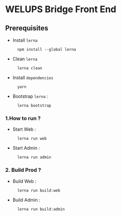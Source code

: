 # WELUPS Bridge Front End

## Prerequisites

- Install `lerna`

  ```
    npm install --global lerna
  ```

- Clean `lerna`
  ```
    lerna clean
  ```
  
- Install `dependencies`
  ```
    yarn
  ```
  
- Bootstrap `lerna` :
  ```
    lerna bootstrap
  ```

### 1.How to run ?

- Start Web :
  ```
    lerna run web
  ```
- Start Admin :
  ```
    lerna run admin
  ```

### 2. Build Prod ?

- Build Web :

  ```
    lerna run build:web
  ```

- Build Admin :
  ```
    lerna run build:admin
  ```
